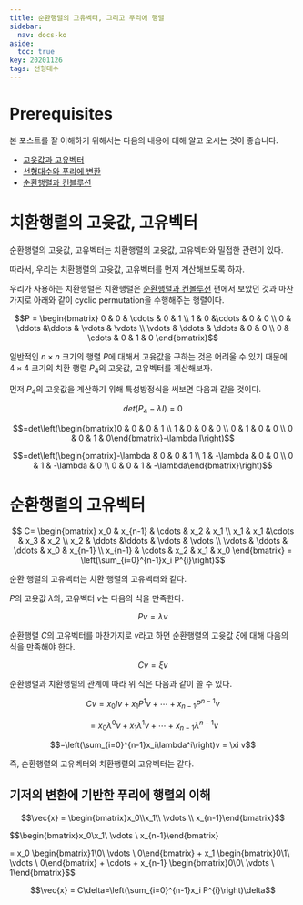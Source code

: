 ```yaml
---
title: 순환행렬의 고유벡터, 그리고 푸리에 행렬
sidebar:
  nav: docs-ko
aside:
  toc: true
key: 20201126
tags: 선형대수
---
```




# Prerequisites

본 포스트를 잘 이해하기 위해서는 다음의 내용에 대해 알고 오시는 것이 좋습니다.

* [고윳값과 고유벡터](https://angeloyeo.github.io/2019/07/17/eigen_vector.html)
* [선형대수와 푸리에 변환](https://angeloyeo.github.io/2020/11/08/linear_algebra_and_Fourier_transform.html)
* [순환행렬과 컨볼루션](https://angeloyeo.github.io/2020/11/25/permutation_and_circulant_matrix.html)

# 치환행렬의 고윳값, 고유벡터

순환행렬의 고윳값, 고유벡터는 치환행렬의 고윳값, 고유벡터와 밀접한 관련이 있다.

따라서, 우리는 치환행렬의 고윳값, 고유벡터를 먼저 계산해보도록 하자.

우리가 사용하는 치환행렬은 치환행렬은 [순환행렬과 컨볼루션](https://angeloyeo.github.io/2020/11/25/permutation_and_circulant_matrix.html) 편에서 보았던 것과 마찬가지로 아래와 같이 cyclic permutation을 수행해주는 행렬이다.

$$P = \begin{bmatrix}
  0 & 0 & \cdots & 0 & 1 \\ 
  1 & 0 &\cdots & 0 & 0 \\
  0 & \ddots &\ddots & \vdots & \vdots \\
  \vdots & \ddots & \ddots & 0 & 0 \\
  0 & \cdots & 0 & 1 & 0
\end{bmatrix}$$

일반적인 $n\times n$ 크기의 행렬 $P$에 대해서 고윳값을 구하는 것은 어려울 수 있기 때문에 $4\times 4$ 크기의 치환 행렬 $P_4$의 고윳값, 고유벡터를 계산해보자.

먼저 $P_4$의 고윳값을 계산하기 위해 특성방정식을 써보면 다음과 같을 것이다.

$$det(P_4-\lambda I) = 0$$

$$=det\left(\begin{bmatrix}0 & 0 & 0 & 1 \\ 1 & 0 & 0 & 0 \\ 0 & 1 & 0 & 0 \\ 0 & 0 & 1 & 0\end{bmatrix}-\lambda I\right)$$

$$=det\left(\begin{bmatrix}-\lambda & 0 & 0 & 1 \\ 1 & -\lambda & 0 & 0 \\ 0 & 1 & -\lambda & 0 \\ 0 & 0 & 1 & -\lambda\end{bmatrix}\right)$$

# 순환행렬의 고유벡터

$$ C=  \begin{bmatrix}
  x_0 & x_{n-1} & \cdots & x_2 & x_1 \\ 
  x_1 & x_1 &\cdots & x_3 & x_2 \\
  x_2 & \ddots &\ddots & \vdots & \vdots \\
  \vdots & \ddots & \ddots & x_0 & x_{n-1} \\
  x_{n-1} & \cdots & x_2 & x_1 & x_0
\end{bmatrix} = \left(\sum_{i=0}^{n-1}x_i P^{i}\right)$$

순환 행렬의 고유벡터는 치환 행렬의 고유벡터와 같다.

$P$의 고윳값 $\lambda$와, 고유벡터 $v$는 다음의 식을 만족한다.

$$Pv=\lambda v$$

순환행렬 $C$의 고유벡터를 마찬가지로 $v$라고 하면 순환행렬의 고윳값 $\xi$에 대해 다음의 식을 만족해야 한다.

$$Cv=\xi v$$

순환행렬과 치환행렬의 관계에 따라 위 식은 다음과 같이 쓸 수 있다.

$$Cv = x_0 I v + x_1 P^1 v + \cdots + x_{n-1}P^{n-1}v$$

$$=x_0 \lambda^0 v + x_1 \lambda^1 v + \cdots + x_{n-1}\lambda^{n-1}v$$

$$=\left(\sum_{i=0}^{n-1}x_i\lambda^i\right)v = \xi v$$

즉, 순환행렬의 고유벡터와 치환행렬의 고유벡터는 같다.

## 기저의 변환에 기반한 푸리에 행렬의 이해

$$\vec{x} = \begin{bmatrix}x_0\\x_1\\ \vdots \\ x_{n-1}\end{bmatrix}$$

$$\begin{bmatrix}x_0\\x_1\\ \vdots \\ x_{n-1}\end{bmatrix}

= x_0 \begin{bmatrix}1\\0\\ \vdots \\ 0\end{bmatrix} + x_1 \begin{bmatrix}0\\1\\ \vdots \\ 0\end{bmatrix} + \cdots + x_{n-1} \begin{bmatrix}0\\0\\ \vdots \\ 1\end{bmatrix}$$

$$\vec{x} = C\delta=\left(\sum_{i=0}^{n-1}x_i P^{i}\right)\delta$$
